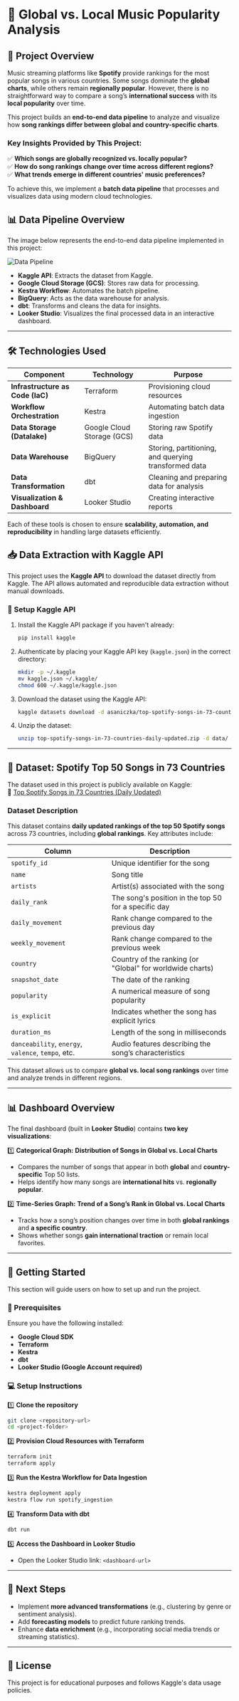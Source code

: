 # **🎵 Global vs. Local Music Popularity Analysis**  

## **📌 Project Overview**  
Music streaming platforms like **Spotify** provide rankings for the most popular songs in various countries. Some songs dominate the **global charts**, while others remain **regionally popular**. However, there is no straightforward way to compare a song’s **international success** with its **local popularity** over time.  

This project builds an **end-to-end data pipeline** to analyze and visualize how **song rankings differ between global and country-specific charts**.  

### **Key Insights Provided by This Project:**
✅ **Which songs are globally recognized vs. locally popular?**  
✅ **How do song rankings change over time across different regions?**  
✅ **What trends emerge in different countries' music preferences?**  

To achieve this, we implement a **batch data pipeline** that processes and visualizes data using modern cloud technologies.

## **📊 Data Pipeline Overview**  
The image below represents the end-to-end data pipeline implemented in this project:

![Data Pipeline](pipeline_diagram.png)

- **Kaggle API**: Extracts the dataset from Kaggle.
- **Google Cloud Storage (GCS)**: Stores raw data for processing.
- **Kestra Workflow**: Automates the batch pipeline.
- **BigQuery**: Acts as the data warehouse for analysis.
- **dbt**: Transforms and cleans the data for insights.
- **Looker Studio**: Visualizes the final processed data in an interactive dashboard.

---

## **🛠️ Technologies Used**  

| **Component**              | **Technology**   | **Purpose** |
|----------------------------|-----------------|-------------|
| **Infrastructure as Code (IaC)** | Terraform | Provisioning cloud resources |
| **Workflow Orchestration** | Kestra | Automating batch data ingestion |
| **Data Storage (Datalake)** | Google Cloud Storage (GCS) | Storing raw Spotify data |
| **Data Warehouse** | BigQuery | Storing, partitioning, and querying transformed data |
| **Data Transformation** | dbt | Cleaning and preparing data for analysis |
| **Visualization & Dashboard** | Looker Studio | Creating interactive reports |

Each of these tools is chosen to ensure **scalability, automation, and reproducibility** in handling large datasets efficiently.

## **📥 Data Extraction with Kaggle API**  
This project uses the **Kaggle API** to download the dataset directly from Kaggle. The API allows automated and reproducible data extraction without manual downloads.  

### **🔧 Setup Kaggle API**  
1. Install the Kaggle API package if you haven't already:  
   ```bash
   pip install kaggle
   ```
2. Authenticate by placing your Kaggle API key (`kaggle.json`) in the correct directory:  
   ```bash
   mkdir -p ~/.kaggle
   mv kaggle.json ~/.kaggle/
   chmod 600 ~/.kaggle/kaggle.json
   ```
3. Download the dataset using the Kaggle API:  
   ```bash
   kaggle datasets download -d asaniczka/top-spotify-songs-in-73-countries-daily-updated
   ```
4. Unzip the dataset:  
   ```bash
   unzip top-spotify-songs-in-73-countries-daily-updated.zip -d data/
   ```

---

## **📂 Dataset: Spotify Top 50 Songs in 73 Countries**  

The dataset used in this project is publicly available on Kaggle:  
🔗 [Top Spotify Songs in 73 Countries (Daily Updated)](https://www.kaggle.com/datasets/asaniczka/top-spotify-songs-in-73-countries-daily-updated/)  

### **Dataset Description**  
This dataset contains **daily updated rankings of the top 50 Spotify songs** across 73 countries, including **global rankings**. Key attributes include:

| **Column**          | **Description** |
|--------------------|------------------------------|
| `spotify_id` | Unique identifier for the song |
| `name` | Song title |
| `artists` | Artist(s) associated with the song |
| `daily_rank` | The song's position in the top 50 for a specific day |
| `daily_movement` | Rank change compared to the previous day |
| `weekly_movement` | Rank change compared to the previous week |
| `country` | Country of the ranking (or "Global" for worldwide charts) |
| `snapshot_date` | The date of the ranking |
| `popularity` | A numerical measure of song popularity |
| `is_explicit` | Indicates whether the song has explicit lyrics |
| `duration_ms` | Length of the song in milliseconds |
| `danceability`, `energy`, `valence`, `tempo`, etc. | Audio features describing the song’s characteristics |

This dataset allows us to compare **global vs. local song rankings** over time and analyze trends in different regions.

---

## **📊 Dashboard Overview**  

The final dashboard (built in **Looker Studio**) contains **two key visualizations**:

1️⃣ **Categorical Graph:** **Distribution of Songs in Global vs. Local Charts**  
   - Compares the number of songs that appear in both **global** and **country-specific** Top 50 lists.  
   - Helps identify how many songs are **international hits** vs. **regionally popular**.  

2️⃣ **Time-Series Graph:** **Trend of a Song’s Rank in Global vs. Local Charts**  
   - Tracks how a song’s position changes over time in both **global rankings** and **a specific country**.  
   - Shows whether songs **gain international traction** or remain local favorites.  

---

## **🚀 Getting Started**  
This section will guide users on how to set up and run the project.

### **🔧 Prerequisites**
Ensure you have the following installed:
- **Google Cloud SDK**
- **Terraform**
- **Kestra**
- **dbt**
- **Looker Studio (Google Account required)**

### **💻 Setup Instructions**
1️⃣ **Clone the repository**  
```bash
git clone <repository-url>
cd <project-folder>
```

2️⃣ **Provision Cloud Resources with Terraform**  
```bash
terraform init
terraform apply
```

3️⃣ **Run the Kestra Workflow for Data Ingestion**  
```bash
kestra deployment apply
kestra flow run spotify_ingestion
```

4️⃣ **Transform Data with dbt**  
```bash
dbt run
```

5️⃣ **Access the Dashboard in Looker Studio**  
- Open the Looker Studio link: `<dashboard-url>`

---

## **📌 Next Steps**  
- Implement **more advanced transformations** (e.g., clustering by genre or sentiment analysis).  
- Add **forecasting models** to predict future ranking trends.  
- Enhance **data enrichment** (e.g., incorporating social media trends or streaming statistics).

---

## **📜 License**  
This project is for educational purposes and follows Kaggle's data usage policies.